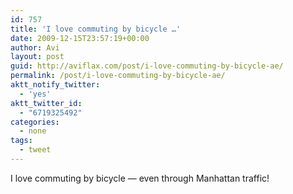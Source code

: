 ```yaml
---
id: 757
title: 'I love commuting by bicycle …'
date: 2009-12-15T23:57:19+00:00
author: Avi
layout: post
guid: http://aviflax.com/post/i-love-commuting-by-bicycle-ae/
permalink: /post/i-love-commuting-by-bicycle-ae/
aktt_notify_twitter:
  - 'yes'
aktt_twitter_id:
  - "6719325492"
categories:
  - none
tags:
  - tweet
---
```

I love commuting by bicycle — even through Manhattan traffic!
